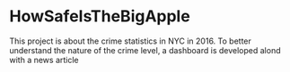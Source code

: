 # HowSafeIsTheBigApple
This project is about the crime statistics in NYC in 2016. To better understand the nature of the crime level, a dashboard is developed alond with a news article
